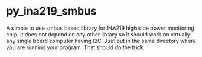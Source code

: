 # py_ina219_smbus
A simple to use smbus based library for INA219 high side power monitoring chip. It does not depend on any other library so it should work on virtually any single board computer having I2C.
Just put in the same directory where you are running your program. That should do the trick.
